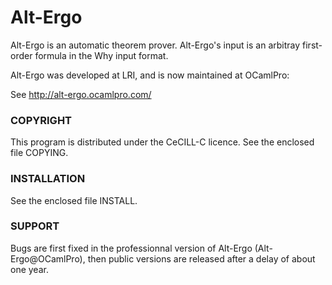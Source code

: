 # Alt-Ergo

Alt-Ergo is an automatic theorem prover.  Alt-Ergo's input is an arbitray
first-order formula in the Why input format.

Alt-Ergo was developed at LRI, and is now maintained at OCamlPro:

See http://alt-ergo.ocamlpro.com/

### COPYRIGHT

This program is distributed under the CeCILL-C licence.
See the enclosed file COPYING.


### INSTALLATION

See the enclosed file INSTALL.

### SUPPORT

Bugs are first fixed in the professionnal version of Alt-Ergo
(Alt-Ergo@OCamlPro), then public versions are released after a delay
of about one year.
